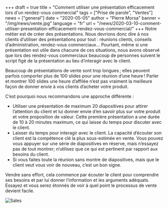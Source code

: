 +++
draft = true
title = "Comment utiliser une présentation efficacement lors d'un rendez-vous commercial"
tags = ["Prise de parole", "Ventes"]
news = ["general"]
date = "2020-05-05"
author = "Pierre Morsa"
banner = "/img/news/vente.jpg"
language = "fr"
url = "/news/2020-03-10-comment-utiliser-presentation-efficacement-rendez-vous-commercial/"
+++
Notre métier est de créer des présentations. Nous devrions donc dire à nos clients d’utiliser des présentations pour tout : réunions clients, conseils d’administration, rendez-vous commerciaux… Pourtant, même si une présentation est utile dans chacune de ces situations, nous avons observé que lors des rendez-vous commerciaux beaucoup de personnes suivent le script figé de la présentation au lieu d’interagir avec le client.

Beaucoup de présentations de vente sont trop longues ; elles peuvent parfois comporter plus de 100 slides pour une réunion d’une heure ! Parler et montrer 100 slides une heure d’affilée n’est pas vraiment la meilleure façon de donner envie à vos clients d’acheter votre produit.

C’est pourquoi nous recommandons une approche différente :

- Utiliser une présentation de maximum 20 diapositives pour attirer l’attention du client et lui donner envie d’en savoir plus sur votre produit et votre proposition de valeur. Cette première présentation a une durée de 10 à 20 minutes maximum, ce qui laisse du temps pour discuter avec le client.
- Laisser du temps pour interagir avec le client. La capacité d’écouter son client est la compétence clé la plus sous-estimée en vente. Vous pouvez vous appuyer sur une série de diapositives en réserve, mais n’essayez pas de tout montrer; n’utilisez que ce qui est pertinent par rapport aux besoins du client.
- Si vous faites toute la réunion sans montre de diapositives, mais que le client veut vous voir de nouveau, c’est un bon signe.

Vendre sans effort, cela commence par écouter le client pour comprendre ses besoins et par lui donner l’information et les arguments adéquats. Essayez et vous serez étonnés de voir à quel point le processus de vente devient facile.

![Sales](/img/news/vente.jpg)